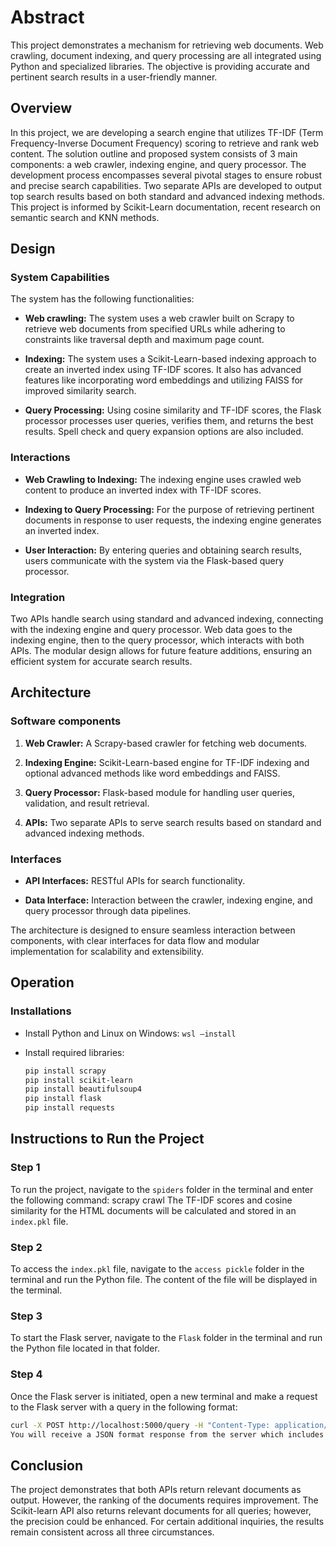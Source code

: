 # Abstract

This project demonstrates a mechanism for retrieving web documents. Web crawling, document indexing, and query processing are all integrated using Python and specialized libraries. The objective is providing accurate and pertinent search results in a user-friendly manner.

## Overview

In this project, we are developing a search engine that utilizes TF-IDF (Term Frequency-Inverse Document Frequency) scoring to retrieve and rank web content. The solution outline and proposed system consists of 3 main components: a web crawler, indexing engine, and query processor. The development process encompasses several pivotal stages to ensure robust and precise search capabilities. Two separate APIs are developed to output top search results based on both standard and advanced indexing methods. This project is informed by Scikit-Learn documentation, recent research on semantic search and KNN methods.

## Design

### System Capabilities

The system has the following functionalities:

- **Web crawling:** The system uses a web crawler built on Scrapy to retrieve web documents from specified URLs while adhering to constraints like traversal depth and maximum page count.
  
- **Indexing:** The system uses a Scikit-Learn-based indexing approach to create an inverted index using TF-IDF scores. It also has advanced features like incorporating word embeddings and utilizing FAISS for improved similarity search.
  
- **Query Processing:** Using cosine similarity and TF-IDF scores, the Flask processor processes user queries, verifies them, and returns the best results. Spell check and query expansion options are also included.

### Interactions

- **Web Crawling to Indexing:** The indexing engine uses crawled web content to produce an inverted index with TF-IDF scores.
  
- **Indexing to Query Processing:** For the purpose of retrieving pertinent documents in response to user requests, the indexing engine generates an inverted index.
  
- **User Interaction:** By entering queries and obtaining search results, users communicate with the system via the Flask-based query processor.

### Integration

Two APIs handle search using standard and advanced indexing, connecting with the indexing engine and query processor. Web data goes to the indexing engine, then to the query processor, which interacts with both APIs. The modular design allows for future feature additions, ensuring an efficient system for accurate search results.

## Architecture

### Software components

1. **Web Crawler:** A Scrapy-based crawler for fetching web documents.
  
2. **Indexing Engine:** Scikit-Learn-based engine for TF-IDF indexing and optional advanced methods like word embeddings and FAISS.
  
3. **Query Processor:** Flask-based module for handling user queries, validation, and result retrieval.
  
4. **APIs:** Two separate APIs to serve search results based on standard and advanced indexing methods.

### Interfaces

- **API Interfaces:** RESTful APIs for search functionality.
  
- **Data Interface:** Interaction between the crawler, indexing engine, and query processor through data pipelines.

The architecture is designed to ensure seamless interaction between components, with clear interfaces for data flow and modular implementation for scalability and extensibility.

## Operation

### Installations

- Install Python and Linux on Windows: `wsl –install`
  
- Install required libraries:
  ```bash
  pip install scrapy
  pip install scikit-learn
  pip install beautifulsoup4
  pip install flask
  pip install requests
## Instructions to Run the Project

### Step 1
To run the project, navigate to the `spiders` folder in the terminal and enter the following command:
scrapy crawl <file name>
The TF-IDF scores and cosine similarity for the HTML documents will be calculated and stored in an `index.pkl` file.

### Step 2
To access the `index.pkl` file, navigate to the `access pickle` folder in the terminal and run the Python file. The content of the file will be displayed in the terminal.

### Step 3
To start the Flask server, navigate to the `Flask` folder in the terminal and run the Python file located in that folder.

### Step 4
Once the Flask server is initiated, open a new terminal and make a request to the Flask server with a query in the following format:
```bash
curl -X POST http://localhost:5000/query -H "Content-Type: application/json" -d '{"query": "DSA"}'
You will receive a JSON format response from the server which includes cosine similarity and document names of the top k results.
```
## Conclusion

The project demonstrates that both APIs return relevant documents as output. However, the ranking of the documents requires improvement. The Scikit-learn API also returns relevant documents for all queries; however, the precision could be enhanced. For certain additional inquiries, the results remain consistent across all three circumstances.
